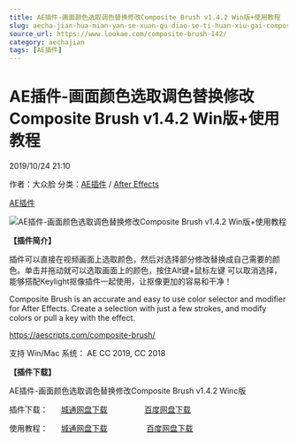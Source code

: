 ```yaml
---
title: AE插件-画面颜色选取调色替换修改Composite Brush v1.4.2 Win版+使用教程
slug: aecha-jian-hua-mian-yan-se-xuan-qu-diao-se-ti-huan-xiu-gai-composite-brush-v1-4-2-winban-shi-yong-jiao-cheng
source_url: https://www.lookae.com/composite-brush-142/
category: aechajian
tags: [AE插件]
---
```

# AE插件-画面颜色选取调色替换修改Composite Brush v1.4.2 Win版+使用教程

2019/10/24 21:10

作者：大众脸
分类：[AE插件](https://www.lookae.com/after-effects/aechajian/) / [After Effects](https://www.lookae.com/after-effects/)

[AE插件](https://www.lookae.com/tag/ae%e6%8f%92%e4%bb%b6/)

![AE插件-画面颜色选取调色替换修改Composite Brush v1.4.2 Win版+使用教程](https://www.lookae.com/wp-content/uploads/2018/11/Composite-Brush-.jpg "AE插件-画面颜色选取调色替换修改Composite Brush v1.4.2 Win版+使用教程-LookAE.com")

**【插件简介】**

插件可以直接在视频画面上选取颜色，然后对选择部分修改替换成自己需要的颜色。单击并拖动就可以选取画面上的颜色，按住Alt键+鼠标左键 可以取消选择，能够搭配Keylight抠像插件一起使用，让抠像更加的容易和干净！

Composite Brush is an accurate and easy to use color selector and modifier for After Effects. Create a selection with just a few strokes, and modify colors or pull a key with the effect.

https://aescripts.com/composite-brush/

支持 Win/Mac 系统： AE CC 2019, CC 2018

**【插件下载】**

AE插件-画面颜色选取调色替换修改Composite Brush v1.4.2 Winc版

插件下载：      [城通网盘下载](https://tc5.us/file/680462-404008822)                 [百度网盘下载](https://pan.baidu.com/s/1TjtlbRg9Z-Sm5yZ1r_oJKw)

使用教程：      [城通网盘下载](https://lookae.ctfile.com/fs/680462-331097985)                  [百度网盘下载](https://pan.baidu.com/s/1sd0XkNw_f09V3BXC2_Sxvw)
